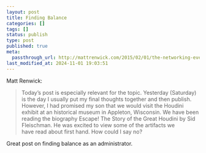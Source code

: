 ```yaml
---
layout: post
title: Finding Balance
categories: []
tags: []
status: publish
type: post
published: true
meta:
  passthrough_url: http://mattrenwick.com/2015/02/01/the-networking-ever-present-highly-connected-school-leader/
last_modified_at: 2024-11-01 19:03:51
---
```


Matt Renwick:


>Today’s post is especially relevant for the topic. Yesterday (Saturday) is the day I usually put my final thoughts together and then publish. However, I had promised my son that we would visit the Houdini exhibit at an historical museum in Appleton, Wisconsin. We have been reading the biography Escape! The Story of the Great Houdini by Sid Fleischman. He was excited to view some of the artifacts we have read about first hand. How could I say no?



Great post on finding balance as an administrator.

